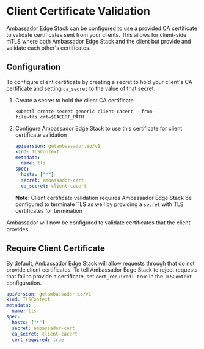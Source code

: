 # Client Certificate Validation

Ambassador Edge Stack can be configured to use a provided CA certificate to validate certificates sent from your clients. This allows for client-side mTLS where both Ambassador Edge Stack and the client but provide and validate each other's certificates.

## Configuration

To configure client certificate by creating a secret to hold your client's CA certificate and setting `ca_secret` to the value of that secret.

1. Create a secret to hold the client CA certificate

    ```shell
    kubectl create secret generic client-cacert --from-file=tls.crt=$CACERT_PATH
    ```

2. Configure Ambassador Edge Stack to use this certificate for client certificate validation

    ```yaml
    apiVersion: getambassador.io/v1
    kind: TLSContext
    metadata:
      name: tls
    spec:
      hosts: ["*"]
      secret: ambassador-cert
      ca_secret: client-cacert
    ```

    **Note**: Client certificate validation requires Ambassador Edge Stack be configured to terminate TLS as well by providing a `secret` with TLS certificates for termination

Ambassador will now be configured to validate certificates that the client provides.

## Require Client Certificate

By default, Ambassador Edge Stack will allow requests through that do not provide client certificates. To tell Ambassador Edge Stack to reject requests that fail to provide a certificate, set `cert_required: true` in the `TLSContext` configuration.

```yaml
apiVersion: getambassador.io/v1
kind: TLSContext
metadata:
  name: tls
spec:
  hosts: ["*"]
  secret: ambassador-cert
  ca_secret: client-cacert
  cert_required: true
```
